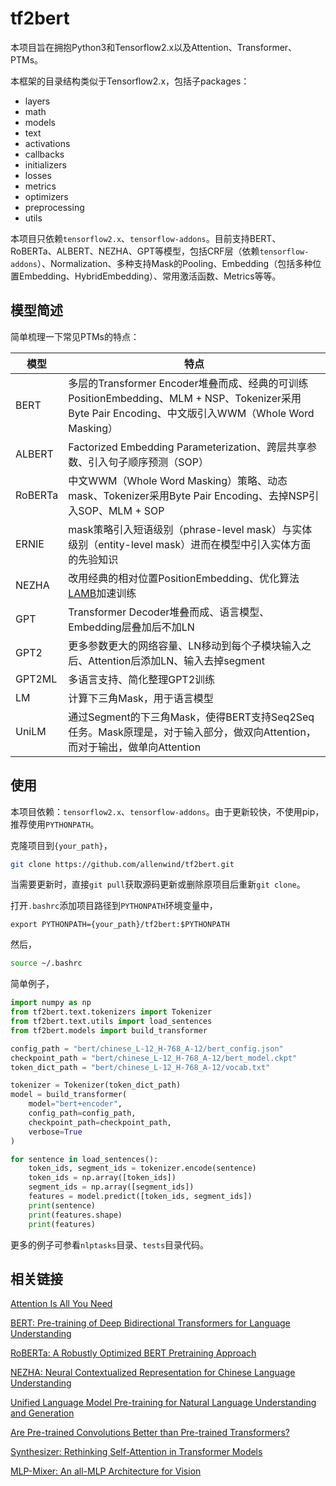 # tf2bert

本项目旨在拥抱Python3和Tensorflow2.x以及Attention、Transformer、PTMs。

本框架的目录结构类似于Tensorflow2.x，包括子packages：
- layers
- math
- models
- text
- activations
- callbacks
- initializers
- losses
- metrics
- optimizers
- preprocessing
- utils

本项目只依赖`tensorflow2.x`、`tensorflow-addons`。目前支持BERT、RoBERTa、ALBERT、NEZHA、GPT等模型，包括CRF层（依赖`tensorflow-addons`）、Normalization、多种支持Mask的Pooling、Embedding（包括多种位置Embedding、HybridEmbedding）、常用激活函数、Metrics等等。



## 模型简述

简单梳理一下常见PTMs的特点：

| 模型    | 特点                                                         |
| ------- | ------------------------------------------------------------ |
| BERT    | 多层的Transformer Encoder堆叠而成、经典的可训练PositionEmbedding、MLM + NSP、Tokenizer采用Byte Pair Encoding、中文版引入WWM（Whole Word Masking） |
| ALBERT  | Factorized Embedding Parameterization、跨层共享参数、引入句子顺序预测（SOP） |
| RoBERTa | 中文WWM（Whole Word Masking）策略、动态mask、Tokenizer采用Byte Pair Encoding、去掉NSP引入SOP、MLM + SOP |
| ERNIE   | mask策略引入短语级别（phrase-level mask）与实体级别（entity-level mask）进而在模型中引入实体方面的先验知识 |
| NEZHA   | 改用经典的相对位置PositionEmbedding、优化算法[LAMB](https://arxiv.org/abs/1904.00962)加速训练 |
| GPT     | Transformer Decoder堆叠而成、语言模型、Embedding层叠加后不加LN |
| GPT2    | 更多参数更大的网络容量、LN移动到每个子模块输入之后、Attention后添加LN、输入去掉segment |
| GPT2ML  | 多语言支持、简化整理GPT2训练                                 |
| LM      | 计算下三角Mask，用于语言模型                                 |
| UniLM   | 通过Segment的下三角Mask，使得BERT支持Seq2Seq任务。Mask原理是，对于输入部分，做双向Attention，而对于输出，做单向Attention |



## 使用

本项目依赖：`tensorflow2.x`、`tensorflow-addons`。由于更新较快，不使用pip，推荐使用`PYTHONPATH`。

克隆项目到`{your_path}`，

```bash
git clone https://github.com/allenwind/tf2bert.git
```

当需要更新时，直接`git pull`获取源码更新或删除原项目后重新`git clone`。

打开`.bashrc`添加项目路径到`PYTHONPATH`环境变量中，

```.bashrc
export PYTHONPATH={your_path}/tf2bert:$PYTHONPATH
```

然后，

```bash
source ~/.bashrc
```

简单例子，

```python
import numpy as np
from tf2bert.text.tokenizers import Tokenizer
from tf2bert.text.utils import load_sentences
from tf2bert.models import build_transformer

config_path = "bert/chinese_L-12_H-768_A-12/bert_config.json"
checkpoint_path = "bert/chinese_L-12_H-768_A-12/bert_model.ckpt"
token_dict_path = "bert/chinese_L-12_H-768_A-12/vocab.txt"

tokenizer = Tokenizer(token_dict_path)
model = build_transformer(
    model="bert+encoder", 
    config_path=config_path, 
    checkpoint_path=checkpoint_path,
    verbose=True
)

for sentence in load_sentences():
    token_ids, segment_ids = tokenizer.encode(sentence)
    token_ids = np.array([token_ids])
    segment_ids = np.array([segment_ids])
    features = model.predict([token_ids, segment_ids])
    print(sentence)
    print(features.shape)
    print(features)
```

更多的例子可参看`nlptasks`目录、`tests`目录代码。



## 相关链接

[Attention Is All You Need](https://arxiv.org/abs/1706.03762)

[BERT: Pre-training of Deep Bidirectional Transformers for Language Understanding](https://arxiv.org/pdf/1810.04805.pdf)

[RoBERTa: A Robustly Optimized BERT Pretraining Approach](https://arxiv.org/pdf/1907.11692.pdf)

[NEZHA: Neural Contextualized Representation for Chinese Language Understanding](https://arxiv.org/abs/1909.00204)

[Unified Language Model Pre-training for Natural Language Understanding and Generation](https://arxiv.org/abs/1905.03197)

[Are Pre-trained Convolutions Better than Pre-trained Transformers?](https://arxiv.org/abs/2105.03322)

[Synthesizer: Rethinking Self-Attention in Transformer Models](https://arxiv.org/abs/2005.00743)

[MLP-Mixer: An all-MLP Architecture for Vision](https://arxiv.org/abs/2105.01601)



